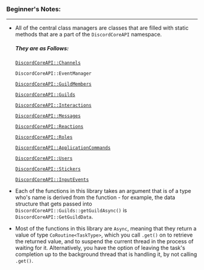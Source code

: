 ### **Beginner's Notes:**
---
- All of the central class managers are classes that are filled with static methods that are a part of the `DiscordCoreAPI` namespace.
  ##### They are as Follows:
    [`DiscordCoreAPI::Channels`](https://github.com/RealTimeChris/DiscordCoreAPI/blob/main/Documentation-Examples.md#channel-stuff)
    
    `DiscordCoreAPI::EventManager`
    
    [`DiscordCoreAPI::GuildMembers`](https://github.com/RealTimeChris/DiscordCoreAPI/blob/main/Documentation-Examples.md#guildmember-stuff)
    
    [`DiscordCoreAPI::Guilds`](https://github.com/RealTimeChris/DiscordCoreAPI/blob/main/Documentation-Examples.md#guild-stuff)
    
    [`DiscordCoreAPI::Interactions`](https://github.com/RealTimeChris/DiscordCoreAPI/blob/main/Documentation-Examples.md#interaction-stuff)
    
    [`DiscordCoreAPI::Messages`](https://github.com/RealTimeChris/DiscordCoreAPI/blob/main/Documentation-Examples.md#message-stuff)
    
    [`DiscordCoreAPI::Reactions`](https://github.com/RealTimeChris/DiscordCoreAPI/blob/main/Documentation-Examples.md#reaction-stuff)
    
    [`DiscordCoreAPI::Roles`](https://github.com/RealTimeChris/DiscordCoreAPI/blob/main/Documentation-Examples.md#role-stuff)
    
    [`DiscordCoreAPI::ApplicationCommands`](https://github.com/RealTimeChris/DiscordCoreAPI/blob/main/Documentation-Examples.md#application-command-stuff)
    
    [`DiscordCoreAPI::Users`](https://github.com/RealTimeChris/DiscordCoreAPI/blob/main/Documentation-Examples.md#user-stuff)
    
    [`DiscordCoreAPI::Stickers`](https://github.com/RealTimeChris/DiscordCoreAPI/blob/main/Documentation-Examples.md#sticker-stuff)
    
    [`DiscordCoreAPI::InputEvents`](https://github.com/RealTimeChris/DiscordCoreAPI/blob/main/Documentation-Examples.md#input-event-stuff)
    
    
- Each of the functions in this library takes an argument that is of a type who's name is derived from the function - for example, the data structure that gets passed into `DiscordCoreAPI::Guilds::getGuildAsync()` is `DiscordCoreAPI::GetGuildData`.
- Most of the functions in this library are `Async`, meaning that they return a value of type `CoRoutine<TaskType>`, which you call `.get()` on to retrieve the returned value, and to suspend the current thread in the process of waiting for it. Alternatively, you have the option of leaving the task's completion up to the background thread that is handling it, by not calling `.get()`.
